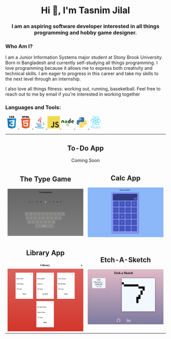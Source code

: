 <h1 align="center">Hi 👋, I'm Tasnim Jilal</h1>
<h3 align="center">I am an aspiring software developer interested in all things programming and hobby game designer.</h3>

<h3>Who Am I?</h3>
<p>I am a Junior Information Systems major student at Stony Brook University. Born in Bangladesh and currently self-studying all things programming. I love programming because it allows me to express both creativity and technical skills. I am eager to progress in this career and take my skills to the next level through an internship.</p>

<p>I also love all things fitness: working out, running, baseketball. Feel free to reach out to me by email if you're interested in working together</p>

<h3 align="left">Languages and Tools:</h3>
<p align="left"> <a href="https://www.w3schools.com/css/" target="_blank" rel="noreferrer"> <img src="https://raw.githubusercontent.com/devicons/devicon/master/icons/css3/css3-original-wordmark.svg" alt="css3" width="40" height="40"/> </a> <a href="https://www.w3.org/html/" target="_blank" rel="noreferrer"> <img src="https://raw.githubusercontent.com/devicons/devicon/master/icons/html5/html5-original-wordmark.svg" alt="html5" width="40" height="40"/> </a> <a href="https://www.java.com" target="_blank" rel="noreferrer"> <img src="https://raw.githubusercontent.com/devicons/devicon/master/icons/java/java-original.svg" alt="java" width="40" height="40"/> </a> <a href="https://developer.mozilla.org/en-US/docs/Web/JavaScript" target="_blank" rel="noreferrer"> <img src="https://raw.githubusercontent.com/devicons/devicon/master/icons/javascript/javascript-original.svg" alt="javascript" width="40" height="40"/> </a> <a href="https://nodejs.org" target="_blank" rel="noreferrer"> <img src="https://raw.githubusercontent.com/devicons/devicon/master/icons/nodejs/nodejs-original-wordmark.svg" alt="nodejs" width="40" height="40"/> </a> <a href="https://www.python.org" target="_blank" rel="noreferrer"> <img src="https://raw.githubusercontent.com/devicons/devicon/master/icons/python/python-original.svg" alt="python" width="40" height="40"/> </a> <a href="https://reactjs.org/" target="_blank" rel="noreferrer"> <img src="https://raw.githubusercontent.com/devicons/devicon/master/icons/react/react-original-wordmark.svg" alt="react" width="40" height="40"/> </a> </p>

<table>
  <tr>
     <td width ='100%' colspan='2'>
    <h2 align='center'>To-Do App</h2>
      <div align='center'>  
        Coming Soon
      </div>
    </td>
  </tr>
  <tr>
    <td width ='50%'>
    <h2 align='center'>The Type Game</h2>
      <div align='center'>  
        <img src='img/typeGameScreenshot.png' alt='Type-app' width='100%'/>
      </div>
    </td>
    <td width ='50%'>
    <h2 align='center'>Calc App</h2>
      <div align='center'>  
        <img src='img/Calculator.png' alt='Calc-app' width='100%'/>
      </div>
    </td>
  </tr>
  <tr>
    <td width='50%'>
      <h2 align='center'>Library App</h2>
      <div align='center'>  
        <img src='img/Library-Screenshot.png' alt='Library-app' width='100%'/>
      </div>
    </td>
    <td width='50%'>
      <h2 align='center'>Etch-A-Sketch</h2>
      <div align='center'>  
        <img src='img/Etch-A-Sketch.png' alt='Etch-A-Sketch' width='100%'/>
      </div>
    </td>
  </tr>
</table>
